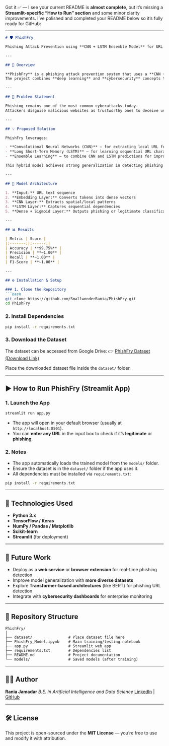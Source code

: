 Got it ✅ — I see your current README is **almost complete**, but it’s missing a **Streamlit-specific “How to Run” section** and some minor clarity improvements. I’ve polished and completed your README below so it’s fully ready for GitHub:

---

````markdown
# 🛡️ PhishFry

Phishing Attack Prevention using **CNN + LSTM Ensemble Model** for URL Classification

---

## 📘 Overview

**PhishFry** is a phishing attack prevention system that uses a **CNN + LSTM ensemble model** to classify URLs as either *legitimate* or *phishing*.  
The project combines **deep learning** and **cybersecurity** concepts to effectively detect malicious links that may attempt to steal user credentials or sensitive data.

---

## 🚨 Problem Statement

Phishing remains one of the most common cyberattacks today.  
Attackers disguise malicious websites as trustworthy ones to deceive users into revealing confidential information such as passwords, credit card details, or personal data.

---

## 💡 Proposed Solution

PhishFry leverages:

- **Convolutional Neural Networks (CNN)** — for extracting local URL feature patterns  
- **Long Short-Term Memory (LSTM)** — for learning sequential URL characteristics  
- **Ensemble Learning** — to combine CNN and LSTM predictions for improved accuracy  

This hybrid model achieves strong generalization in detecting phishing URLs.

---

## 🧠 Model Architecture

1. **Input:** URL text sequence  
2. **Embedding Layer:** Converts tokens into dense vectors  
3. **CNN Layer:** Extracts spatial/local patterns  
4. **LSTM Layer:** Captures sequential dependencies  
5. **Dense + Sigmoid Layer:** Outputs phishing or legitimate classification  

---

## 📊 Results

| Metric | Score |
|:-------:|:------:|
| Accuracy | **99.75%** |
| Precision | **~1.00** |
| Recall | **~1.00** |
| F1-Score | **~1.00** |

---

## ⚙️ Installation & Setup

### 1. Clone the Repository
```bash
git clone https://github.com/SmallwonderRania/PhishFry.git
cd PhishFry
````

### 2. Install Dependencies

```bash
pip install -r requirements.txt
```

### 3. Download the Dataset

The dataset can be accessed from Google Drive:
👉 [PhishFry Dataset (Download Link)](https://drive.google.com/file/d/15nsZsMRdTme2K_-QBxrenhnMXkuMRXbg/view?usp=sharing)

Place the downloaded dataset file inside the `dataset/` folder.

---

## ▶️ How to Run PhishFry (Streamlit App)

### 1. Launch the App

```bash
streamlit run app.py
```

* The app will open in your default browser (usually at `http://localhost:8501`).
* You can **enter any URL** in the input box to check if it’s **legitimate** or **phishing**.

### 2. Notes

* The app automatically loads the trained model from the `models/` folder.
* Ensure the dataset is in the `dataset/` folder if the app uses it.
* All dependencies must be installed via `requirements.txt`:

```bash
pip install -r requirements.txt
```

---

## 🧪 Technologies Used

* **Python 3.x**
* **TensorFlow / Keras**
* **NumPy / Pandas / Matplotlib**
* **Scikit-learn**
* **Streamlit** (for deployment)

---

## 🚀 Future Work

* Deploy as a **web service** or **browser extension** for real-time phishing detection
* Improve model generalization with **more diverse datasets**
* Explore **Transformer-based architectures** (like BERT) for phishing URL detection
* Integrate with **cybersecurity dashboards** for enterprise monitoring

---

## 📂 Repository Structure

```
PhishFry/
│
├── dataset/                # Place dataset file here
├── PhishFry_Model.ipynb    # Main training/testing notebook
├── app.py                  # Streamlit web app
├── requirements.txt        # Dependencies list
├── README.md               # Project documentation
└── models/                 # Saved models (after training)
```

---

## 👩‍💻 Author

**Rania Jamadar**
*B.E. in Artificial Intelligence and Data Science*
[LinkedIn](https://www.linkedin.com/in/raniajamadar) | [GitHub](https://github.com/SmallwonderRania)

---

## 🛠 License

This project is open-sourced under the **MIT License** — you’re free to use and modify it with attribution.







